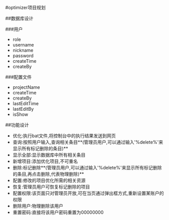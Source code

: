 #optimizer项目规划

##数据库设计                             

###用户
- role
- username
- nickname
- password
- createTime
- createBy 

###配置文件
- projectName
- createTime
- createBy
- lastEditTime
- lastEditBy
- isShow

##功能设计
- 优化:执行bat文件,将控制台中的执行结果发送到网页
- 查询:按照用户输入,查询相关条目**(管理员用户,可以通过输入'%delete%'来显示所有标记删除的条目)**
- 显示全部:显示数据库中所有相关条目
- 新增项目:添加优化项目,不可重名
- 删除:标记删除**(管理员用户,可以通过输入'%delete%'来显示所有标记删除的条目,再点击删除,代表物理删除)**
- 配置:修改的项目优化所需的相关资源
- 恢复:管理员用户可恢复标记删除的项目
- 配置权限:该页面只对管理员开放,可在当页通过弹出框方式,重新设置某账户的权限
- 删除用户:物理删除该用户
- 重置密码:直接将该用户密码重置为00000000


